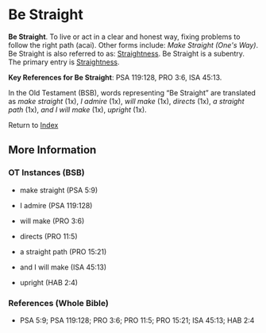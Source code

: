 # Be Straight
**Be Straight**. 
To live or act in a clear and honest way, fixing problems to follow the right path (acai). 
Other forms include: 
*Make Straight (One's Way)*. 
Be Straight is also referred to as: 
[Straightness](Straightness.md). 
Be Straight is a subentry. The primary entry is 
[Straightness](Straightness.md). 


**Key References for Be Straight**: 
PSA 119:128, PRO 3:6, ISA 45:13. 


In the Old Testament (BSB), words representing “Be Straight” are translated as 
*make straight* (1x), *I admire* (1x), *will make* (1x), *directs* (1x), *a straight path* (1x), *and I will make* (1x), *upright* (1x). 




Return to [Index](00-Index.md)

## More Information

### OT Instances (BSB)

* make straight (PSA 5:9)

* I admire (PSA 119:128)

* will make (PRO 3:6)

* directs (PRO 11:5)

* a straight path (PRO 15:21)

* and I will make (ISA 45:13)

* upright (HAB 2:4)



### References (Whole Bible)

* PSA 5:9; PSA 119:128; PRO 3:6; PRO 11:5; PRO 15:21; ISA 45:13; HAB 2:4



